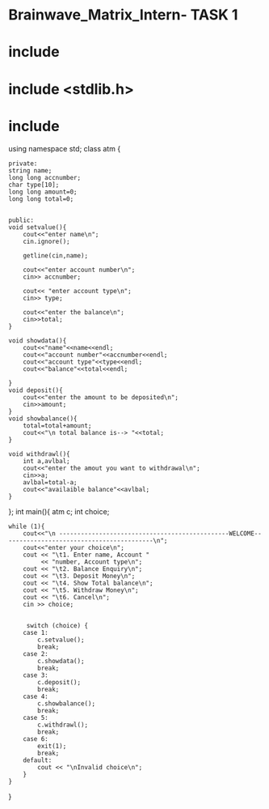# Brainwave_Matrix_Intern-    TASK 1


# include <iostream>
# include <stdlib.h>
# include<string>
using namespace std;
class atm {

    private:
    string name;
    long long accnumber;
    char type[10];
    long long amount=0;
    long long total=0;


    public:
    void setvalue(){
        cout<<"enter name\n";
        cin.ignore();

        getline(cin,name);

        cout<<"enter account number\n";
        cin>> accnumber;

        cout<< "enter account type\n";
        cin>> type;

        cout<<"enter the balance\n";
        cin>>total;
    }

    void showdata(){
        cout<<"name"<<name<<endl;
        cout<<"account number"<<accnumber<<endl;
        cout<<"account type"<<type<<endl;
        cout<<"balance"<<total<<endl;
        
    }
    void deposit(){
        cout<<"enter the amount to be deposited\n";
        cin>>amount;
    }
    void showbalance(){
        total=total+amount;
        cout<<"\n total balance is--> "<<total;
    }

    void withdrawl(){
        int a,avlbal;
        cout<<"enter the amout you want to withdrawal\n";
        cin>>a;
        avlbal=total-a;
        cout<<"availaible balance"<<avlbal;
    }


};
int main(){
    atm c;
    int choice;

    while (1){
        cout<<"\n -----------------------------------------------WELCOME------------------------------------------\n";
        cout<<"enter your choice\n";
        cout << "\t1. Enter name, Account "
             << "number, Account type\n";
        cout << "\t2. Balance Enquiry\n";
        cout << "\t3. Deposit Money\n";
        cout << "\t4. Show Total balance\n";
        cout << "\t5. Withdraw Money\n";
        cout << "\t6. Cancel\n";
        cin >> choice;


         switch (choice) {
        case 1:
            c.setvalue();
            break;
        case 2:
            c.showdata();
            break;
        case 3:
            c.deposit();
            break;
        case 4:
            c.showbalance();
            break;
        case 5:
            c.withdrawl();
            break;
        case 6:
            exit(1);
            break;
        default:
            cout << "\nInvalid choice\n";
        }
    }
}

